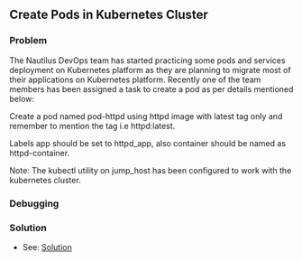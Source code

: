 ## Create Pods in Kubernetes Cluster

### Problem

The Nautilus DevOps team has started practicing some pods and services deployment on Kubernetes platform as they are
planning to migrate most of their applications on Kubernetes platform. Recently one of the team members has been
assigned a task to create a pod as per details mentioned below:

Create a pod named pod-httpd using httpd image with latest tag only and remember to mention the tag i.e httpd:latest.

Labels app should be set to httpd_app, also container should be named as httpd-container.

Note: The kubectl utility on jump_host has been configured to work with the kubernetes cluster.

### Debugging

### Solution

- See: [Solution](./solution.yaml)
